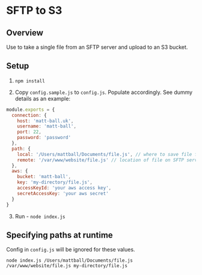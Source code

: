 # SFTP to S3

## Overview

Use to take a single file from an SFTP server and upload to an S3 bucket.

## Setup

1. `npm install`

2. Copy `config.sample.js` to `config.js`. Populate accordingly. See dummy details as an example:

```js
module.exports = {
  connection: {
    host: 'matt-ball.uk',
    username: 'matt-ball',
    port: 22,
    password: 'password'
  },
  path: {
    local: '/Users/mattball/Documents/file.js', // where to save file from SFTP server
    remote: '/var/www/website/file.js' // location of file on SFTP server
  },
  aws: {
    bucket: 'matt-ball',
    key: 'my-directory/file.js',
    accessKeyId: 'your aws access key',
    secretAccessKey: 'your aws secret'
  }
}
```

3. Run - `node index.js`

## Specifying paths at runtime

Config in `config.js` will be ignored for these values.

`node index.js /Users/mattball/Documents/file.js /var/www/website/file.js my-directory/file.js`
